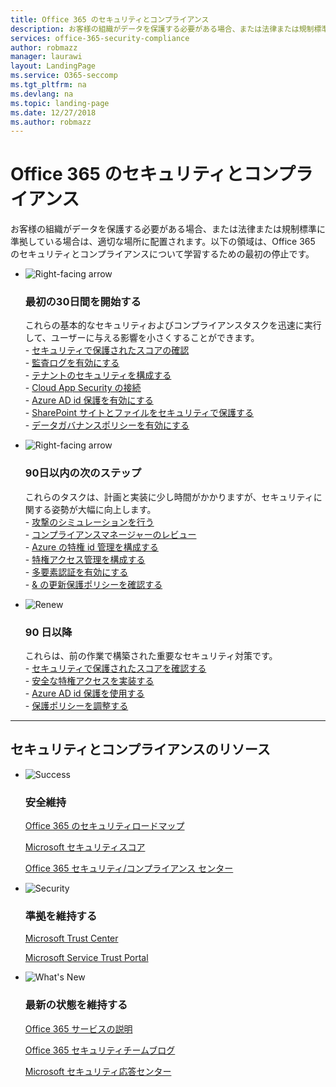 ```yaml
---
title: Office 365 のセキュリティとコンプライアンス
description: お客様の組織がデータを保護する必要がある場合、または法律または規制標準に準拠している場合は、適切な場所に配置されます。Office 365 のセキュリティとコンプライアンスの詳細については、こちらを参照してください。
services: office-365-security-compliance
author: robmazz
manager: laurawi
layout: LandingPage
ms.service: O365-seccomp
ms.tgt_pltfrm: na
ms.devlang: na
ms.topic: landing-page
ms.date: 12/27/2018
ms.author: robmazz
---
```

# <a name="office-365-security-and-compliance"></a>Office 365 のセキュリティとコンプライアンス

お客様の組織がデータを保護する必要がある場合、または法律または規制標準に準拠している場合は、適切な場所に配置されます。以下の領域は、Office 365 のセキュリティとコンプライアンスについて学習するための最初の停止です。

<ul class="cardsF panelContent">
    <li>
        <div class="cardSize">
            <div class="cardPadding">
                <div class="card">
                    <div class="cardImageOuter">
                        <div class="cardImage">
                            <img src="https://docs.microsoft.com/office/media/icons/caret-right-blue.svg" alt="Right-facing arrow" />
                        </div>
                    </div>
                    <div class="cardText">
                        <h3>最初の30日間を開始する</h3>
                <p>これらの基本的なセキュリティおよびコンプライアンスタスクを迅速に実行して、ユーザーに与える影響を小さくすることができます。 <br> - <a href="office-365-secure-score.md" target="_blank">セキュリティで保護されたスコアの確認</a> <br> - <a href="search-the-audit-log-in-security-and-compliance.md">監査ログを有効にする</a> <br> - <a href="tenant-wide-setup-for-increased-security.md">テナントのセキュリティを構成する</a> <br> - <a href="https://docs.microsoft.com/cloud-app-security/connect-office-365-to-microsoft-cloud-app-security">Cloud App Security の接続</a> <br> - <a href="https://docs.microsoft.com/azure/active-directory/active-directory-identityprotection-enable">Azure AD id 保護を有効にする</a> <br> - <a href="https://docs.microsoft.com/office365/enterprise/secure-sharepoint-online-sites-and-files">SharePoint サイトとファイルをセキュリティで保護する</a> <br> - <a href="configure-supervision-policies.md">データガバナンスポリシーを有効にする</a> </p>
                    </div>
                </div>
            </div>
        </div>
    </li>
    <li>
        <div class="cardSize">
            <div class="cardPadding">
                <div class="card">
                    <div class="cardImageOuter">
                        <div class="cardImage">
                            <img src="https://docs.microsoft.com/office/media/icons/caret-right-blue.svg" alt="Right-facing arrow" />
                        </div>
                    </div>
                    <div class="cardText">
                        <h3>90日以内の次のステップ</h3>
                        <p>これらのタスクは、計画と実装に少し時間がかかりますが、セキュリティに関する姿勢が大幅に向上します。 <br> - <a href="attack-simulator.md">攻撃のシミュレーションを行う</a> <br> - <a href="meet-data-protection-and-regulatory-reqs-using-microsoft-cloud.md">コンプライアンスマネージャーのレビュー</a> <br> - <a href="https://docs.microsoft.com/azure/active-directory/privileged-identity-management/pim-configure">Azure の特権 id 管理を構成する</a> <br> - <a href="privileged-access-management-configuration.md">特権アクセス管理を構成する</a>  <br> - <a href="https://docs.microsoft.com/azure/active-directory/authentication/concept-mfa-howitworks">多要素認証を有効にする</a> <br> - <a href="protect-against-threats.md">& の更新保護ポリシーを確認する</a> </p>
                    </div>
                </div>
            </div>
        </div>
    </li>
    <li>
        <div class="cardSize">
            <div class="cardPadding">
                <div class="card">
                    <div class="cardImageOuter">
                        <div class="cardImage">
                            <img src="https://docs.microsoft.com/office/media/icons/renew.svg" alt="Renew" />
                        </div>
                    </div>
                    <div class="cardText">
                        <h3>90 日以降</h3>
                        <p>これらは、前の作業で構築された重要なセキュリティ対策です。<br>
                        - <a href="office-365-secure-score.md" target="_blank">セキュリティで保護されたスコアを確認する</a><br>
                        - <a href="https://docs.microsoft.com/windows-server/identity/securing-privileged-access/securing-privileged-access">安全な特権アクセスを実装する</a><br>
                        - <a href="https://docs.microsoft.com/azure/active-directory/active-directory-identityprotection">Azure AD id 保護を使用する</a><br>
                        - <a href="protect-against-threats.md">保護ポリシーを調整する</a><br></p>
                    </div>
                </div>
            </div>
        </div>
    </li>
</ul>

<hr>
<h2>セキュリティとコンプライアンスのリソース</h2>

<ul class="panelContent cardsF">
    <li>
        <div class="cardSize">
            <div class="cardPadding">
                <div class="card">
                    <div class="cardImageOuter">
                        <div class="cardImage">
                            <img src="https://docs.microsoft.com/office/media/icons/success-blue.svg" alt="Success" data-linktype="external">
                        </div>
                    </div>
                    <div class="cardText">
                        <h3>安全維持</h3>
                        <p><a href="security-roadmap.md">Office 365 のセキュリティロードマップ</a></p>
                        <p><a href="office-365-secure-score.md" target="_blank">Microsoft セキュリティスコア</a></p>
                        <p><a href="https://protection.office.com" target="_blank">Office 365 セキュリティ/コンプライアンス センター</a></p>
                    </div>
                </div>
            </div>
        </div>
    </li>
    <li>
        <div class="cardSize">
            <div class="cardPadding">
                <div class="card">
                    <div class="cardImageOuter">
                        <div class="cardImage">
                            <img src="https://docs.microsoft.com/office/media/icons/security-blue.svg" alt="Security" data-linktype="external">
                        </div>
                    </div>
                    <div class="cardText">
                        <h3>準拠を維持する</h3>
                        <p><a href="https://www.microsoft.com/trustcenter" target="_blank">Microsoft Trust Center</a></p>
                        <p><a href="https://servicetrust.microsoft.com" target="_blank">Microsoft Service Trust Portal</a></p>
                    </div>
                </div>
            </div>
        </div>
    </li>
    <li>
        <div class="cardSize">
            <div class="cardPadding">
                <div class="card">
                    <div class="cardImageOuter">
                        <div class="cardImage">
                            <img src="https://docs.microsoft.com/office/media/icons/whats-new-megaphone-blue.svg" alt="What's New" data-linktype="external">
                        </div>
                    </div>
                    <div class="cardText">
                        <h3>最新の状態を維持する</h3>
                        <p><a href="https://docs.microsoft.com/office365/servicedescriptions/office-365-service-descriptions-technet-library" target="_blank">Office 365 サービスの説明</a></p>
                        <p><a href="https://blogs.technet.microsoft.com/office365security" target="_blank">Office 365 セキュリティチームブログ</a></p>
                        <p><a href="https://www.microsoft.com/msrc" target="_blank">Microsoft セキュリティ応答センター</a></p>
                    </div>
                </div>
            </div>
        </div>
    </li>
</ul>